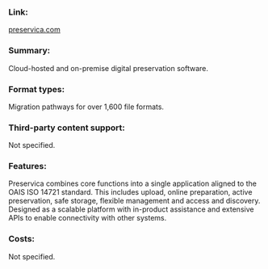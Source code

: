 ### Link: 
[preservica.com](https://preservica.com/) 

### Summary: 
Cloud-hosted and on-premise digital preservation software.

### Format types: 
Migration pathways for over 1,600 file formats.

### Third-party content support: 
Not specified.

### Features: 
Preservica combines core functions into a single application aligned to the OAIS ISO 14721 standard. This includes upload, online preparation, active preservation, safe storage, flexible management and access and discovery. Designed as a scalable platform with in-product assistance and extensive APIs to enable connectivity with other systems.

### Costs: 
Not specified.
